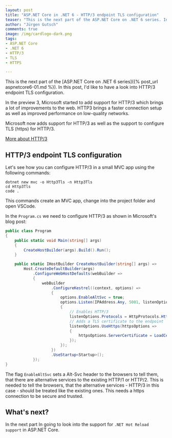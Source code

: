```yaml
---
layout: post
title: "ASP.​NET Core in .NET 6 - HTTP/3 endpoint TLS configuration"
teaser: "This is the next part of the ASP.NET Core on .NET 6 series. In this post, I'd like to have a look into HTTP/3 endpoint TLS configuration."
author: "Jürgen Gutsch"
comments: true
image: /img/cardlogo-dark.png
tags: 
- ASP.NET Core
- .NET 6
- HTTP/3
- TLS
- HTTPS

---
```


This is the next part of the [ASP.NET Core on .NET 6 series]({% post_url aspnetcore6-01.md %}). In this post, I'd like to have a look into HTTP/3 endpoint TLS configuration.

In the preview 3, Microsoft started to add support for HTTP/3 which brings a lot of improvements to the web. HTTP3 brings a faster connection setup as well as improved performance on low-quality networks.

Microsoft now adds support for HTTP/3 as well as the support to configure TLS (https) for HTTP/3.

[More about HTTP/3](https://en.wikipedia.org/wiki/http/3) 

## HTTP/3 endpoint TLS configuration

Let's see how you can configure HTTP/3 in a small MVC app using the following commands:

~~~shell
dotnet new mvc -o Http3Tls -n Http3Tls
cd Http3Tls
code .
~~~

This commands create an MVC app, change into the project folder and open VSCode.

In the `Program.cs` we need to configure HTTP/3 as shown in Microsoft's blog post:

~~~csharp
public class Program
{
    public static void Main(string[] args)
    {
        CreateHostBuilder(args).Build().Run();
    }

    public static IHostBuilder CreateHostBuilder(string[] args) =>
        Host.CreateDefaultBuilder(args)
            .ConfigureWebHostDefaults(webBuilder =>
            {
                webBuilder
                    .ConfigureKestrel((context, options) =>
                    {
                        options.EnableAltSvc = true;
                        options.Listen(IPAddress.Any, 5001, listenOptions =>
                        {
							// Enables HTTP/3
                            listenOptions.Protocols = HttpProtocols.Http3;
                            // Adds a TLS certificate to the endpoint
                            listenOptions.UseHttps(httpsOptions =>
                            {
                                httpsOptions.ServerCertificate = LoadCertificate();
                            });
                        });
                    })
                    .UseStartup<Startup>();
            });
}
~~~

The flag `EnableAltSvc` sets a Alt-Svc header to the browsers to tell them, that there are alternative services to the existing HTTP/1 or HTTP/2. This is needed to tell the browsers, that the alternative services - HTTP/3 in this case - should be treated like the existing ones. This needs a https connection to be secure and trusted.

## What's next?

In the next part In going to look into the support for `.NET Hot Reload support` in ASP.NET Core.
